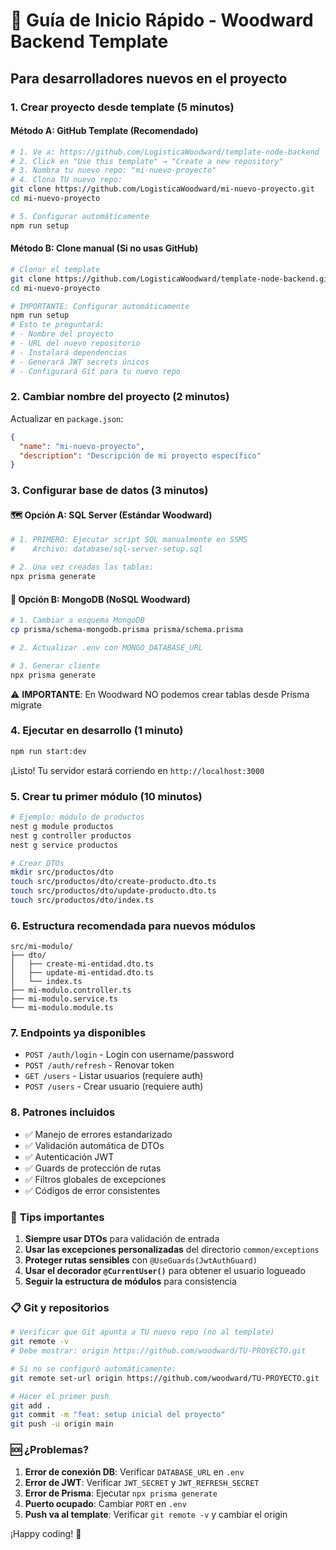 # 🚀 Guía de Inicio Rápido - Woodward Backend Template

## Para desarrolladores nuevos en el proyecto

### 1. **Crear proyecto desde template** (5 minutos)

#### Método A: GitHub Template (Recomendado)
```bash
# 1. Ve a: https://github.com/LogisticaWoodward/template-node-backend
# 2. Click en "Use this template" → "Create a new repository"
# 3. Nombra tu nuevo repo: "mi-nuevo-proyecto"
# 4. Clona TU nuevo repo:
git clone https://github.com/LogisticaWoodward/mi-nuevo-proyecto.git
cd mi-nuevo-proyecto

# 5. Configurar automáticamente
npm run setup
```

#### Método B: Clone manual (Si no usas GitHub)
```bash
# Clonar el template
git clone https://github.com/LogisticaWoodward/template-node-backend.git mi-nuevo-proyecto
cd mi-nuevo-proyecto

# IMPORTANTE: Configurar automáticamente
npm run setup
# Esto te preguntará:
# - Nombre del proyecto
# - URL del nuevo repositorio
# - Instalará dependencias
# - Generará JWT secrets únicos
# - Configurará Git para tu nuevo repo
```

### 2. **Cambiar nombre del proyecto** (2 minutos)

Actualizar en `package.json`:
```json
{
  "name": "mi-nuevo-proyecto",
  "description": "Descripción de mi proyecto específico"
}
```

### 3. **Configurar base de datos** (3 minutos)

#### **🗺️ Opción A: SQL Server (Estándar Woodward)**
```bash
# 1. PRIMERO: Ejecutar script SQL manualmente en SSMS
#    Archivo: database/sql-server-setup.sql

# 2. Una vez creadas las tablas:
npx prisma generate
```

#### **🍃 Opción B: MongoDB (NoSQL Woodward)**
```bash
# 1. Cambiar a esquema MongoDB
cp prisma/schema-mongodb.prisma prisma/schema.prisma

# 2. Actualizar .env con MONGO_DATABASE_URL

# 3. Generar cliente
npx prisma generate
```

⚠️ **IMPORTANTE**: En Woodward NO podemos crear tablas desde Prisma migrate

### 4. **Ejecutar en desarrollo** (1 minuto)

```bash
npm run start:dev
```

¡Listo! Tu servidor estará corriendo en `http://localhost:3000`

### 5. **Crear tu primer módulo** (10 minutos)

```bash
# Ejemplo: módulo de productos
nest g module productos
nest g controller productos
nest g service productos

# Crear DTOs
mkdir src/productos/dto
touch src/productos/dto/create-producto.dto.ts
touch src/productos/dto/update-producto.dto.ts
touch src/productos/dto/index.ts
```

### 6. **Estructura recomendada para nuevos módulos**

```
src/mi-modulo/
├── dto/
│   ├── create-mi-entidad.dto.ts
│   ├── update-mi-entidad.dto.ts
│   └── index.ts
├── mi-modulo.controller.ts
├── mi-modulo.service.ts
└── mi-modulo.module.ts
```

### 7. **Endpoints ya disponibles**

- `POST /auth/login` - Login con username/password
- `POST /auth/refresh` - Renovar token
- `GET /users` - Listar usuarios (requiere auth)
- `POST /users` - Crear usuario (requiere auth)

### 8. **Patrones incluidos**

- ✅ Manejo de errores estandarizado
- ✅ Validación automática de DTOs
- ✅ Autenticación JWT
- ✅ Guards de protección de rutas
- ✅ Filtros globales de excepciones
- ✅ Códigos de error consistentes

### 📝 **Tips importantes**

1. **Siempre usar DTOs** para validación de entrada
2. **Usar las excepciones personalizadas** del directorio `common/exceptions`
3. **Proteger rutas sensibles** con `@UseGuards(JwtAuthGuard)`
4. **Usar el decorador `@CurrentUser()`** para obtener el usuario logueado
5. **Seguir la estructura de módulos** para consistencia

### 📋 **Git y repositorios**

```bash
# Verificar que Git apunta a TU nuevo repo (no al template)
git remote -v
# Debe mostrar: origin https://github.com/woodward/TU-PROYECTO.git

# Si no se configuró automáticamente:
git remote set-url origin https://github.com/woodward/TU-PROYECTO.git

# Hacer el primer push
git add .
git commit -m "feat: setup inicial del proyecto"
git push -u origin main
```

### 🆘 **¿Problemas?**

1. **Error de conexión DB**: Verificar `DATABASE_URL` en `.env`
2. **Error de JWT**: Verificar `JWT_SECRET` y `JWT_REFRESH_SECRET`
3. **Error de Prisma**: Ejecutar `npx prisma generate`
4. **Puerto ocupado**: Cambiar `PORT` en `.env`
5. **Push va al template**: Verificar `git remote -v` y cambiar el origin

¡Happy coding! 🎉
